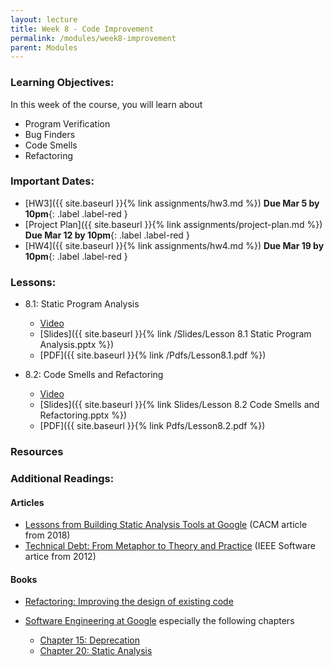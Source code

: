 ```yaml
---
layout: lecture
title: Week 8 - Code Improvement
permalink: /modules/week8-improvement
parent: Modules
---
```

### Learning Objectives:

In this week of the course, you will learn about
* Program Verification
* Bug Finders
* Code Smells
* Refactoring


### Important Dates:
* [HW3]({{ site.baseurl }}{% link assignments/hw3.md %}) **Due Mar 5 by 10pm**{: .label .label-red }
* [Project Plan]({{ site.baseurl }}{% link assignments/project-plan.md %}) **Due Mar 12 by 10pm**{: .label .label-red }
* [HW4]({{ site.baseurl }}{% link assignments/hw4.md %}) **Due Mar 19 by 10pm**{: .label .label-red }


### Lessons:

* 8.1: Static Program Analysis

    * [Video](https://northeastern.instructure.com/courses/60188/pages/lesson-8-dot-1-static-program-analysis-video?module_item_id=5560120)
    * [Slides]({{ site.baseurl }}{% link /Slides/Lesson 8.1 Static Program Analysis.pptx %}) 
    * [PDF]({{ site.baseurl }}{% link /Pdfs/Lesson8.1.pdf %})

* 8.2: Code Smells and Refactoring

    * [Video](https://northeastern.instructure.com/courses/60188/pages/lesson-8-dot-2-code-smells-and-refactoring-video?module_item_id=5560123)
    * [Slides]({{ site.baseurl }}{% link Slides/Lesson 8.2 Code Smells and Refactoring.pptx %}) 
    * [PDF]({{ site.baseurl }}{% link Pdfs/Lesson8.2.pdf %})
    
### Resources

### Additional Readings:

#### Articles
* [Lessons from Building Static Analysis Tools at Google](https://cacm.acm.org/magazines/2018/4/226371-lessons-from-building-static-analysis-tools-at-google/fulltext) (CACM article from 2018)
* [Technical Debt: From Metaphor to Theory and Practice](https://resources.sei.cmu.edu/asset_files/WhitePaper/2012_019_001_58818.pdf) (IEEE Software artice from 2012)

#### Books

* [Refactoring: Improving the design of existing code](https://learning.oreilly.com/library/view/refactoring-improving-the/9780134757681/)

* [Software Engineering at Google](https://learning.oreilly.com/library/view/software-engineering-at/9781492082781/) especially the following chapters
  - [Chapter 15: Deprecation](https://learning.oreilly.com/library/view/software-engineering-at/9781492082781/ch15.html)
  - [Chapter 20: Static Analysis](https://learning.oreilly.com/library/view/software-engineering-at/9781492082781/ch20.html#static_analysis-id00082)
